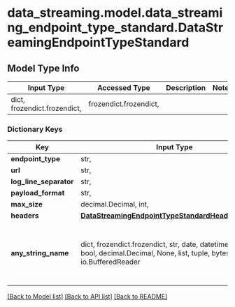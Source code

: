 # data_streaming.model.data_streaming_endpoint_type_standard.DataStreamingEndpointTypeStandard

## Model Type Info
Input Type | Accessed Type | Description | Notes
------------ | ------------- | ------------- | -------------
dict, frozendict.frozendict,  | frozendict.frozendict,  |  | 

### Dictionary Keys
Key | Input Type | Accessed Type | Description | Notes
------------ | ------------- | ------------- | ------------- | -------------
**endpoint_type** | str,  | str,  |  | [optional] 
**url** | str,  | str,  |  | [optional] 
**log_line_separator** | str,  | str,  |  | [optional] 
**payload_format** | str,  | str,  |  | [optional] 
**max_size** | decimal.Decimal, int,  | decimal.Decimal,  |  | [optional] 
**headers** | [**DataStreamingEndpointTypeStandardHeadersExample**](DataStreamingEndpointTypeStandardHeadersExample.md) | [**DataStreamingEndpointTypeStandardHeadersExample**](DataStreamingEndpointTypeStandardHeadersExample.md) |  | [optional] 
**any_string_name** | dict, frozendict.frozendict, str, date, datetime, int, float, bool, decimal.Decimal, None, list, tuple, bytes, io.FileIO, io.BufferedReader | frozendict.frozendict, str, BoolClass, decimal.Decimal, NoneClass, tuple, bytes, FileIO | any string name can be used but the value must be the correct type | [optional]

[[Back to Model list]](../../README.md#documentation-for-models) [[Back to API list]](../../README.md#documentation-for-api-endpoints) [[Back to README]](../../README.md)

